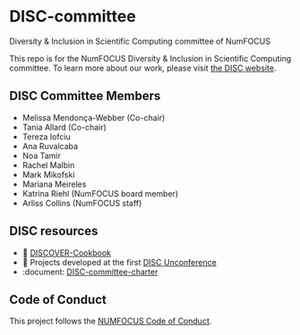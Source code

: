 # DISC-committee

Diversity &amp; Inclusion in Scientific Computing committee of NumFOCUS

This repo is for the NumFOCUS Diversity & Inclusion in Scientific Computing committee.
To learn more about our work, please visit [the DISC website](https://numfocus.org/programs/diversity-inclusion).

## DISC Committee Members

- Melissa Mendonça-Webber (Co-chair)
- Tania Allard (Co-chair)
- Tereza Iofciu
- Ana Ruvalcaba
- Noa Tamir
- Rachel Malbin
- Mark Mikofski
- Mariana Meireles
- Katrina Riehl (NumFOCUS board member)
- Arliss Collins (NumFOCUS staff)

## DISC resources

- :book: [DISCOVER-Cookbook](https://github.com/numfocus/DISCOVER-Cookbook)
- :bookmark: Projects developed at the first [DISC Unconference](https://github.com/numfocus/DISC-unconf-17)
- :document: [DISC-committee-charter](DISC-committee/DISC-Committee-Charter-2021.pdf)

## Code of Conduct

This project follows the [NUMFOCUS Code of Conduct](https://numfocus.org/code-of-conduct).
